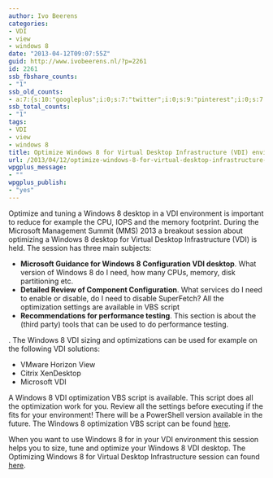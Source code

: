 ```yaml
---
author: Ivo Beerens
categories:
- VDI
- view
- windows 8
date: "2013-04-12T09:07:55Z"
guid: http://www.ivobeerens.nl/?p=2261
id: 2261
ssb_fbshare_counts:
- "1"
ssb_old_counts:
- a:7:{s:10:"googleplus";i:0;s:7:"twitter";i:0;s:9:"pinterest";i:0;s:7:"fbshare";i:1;s:8:"linkedin";i:0;s:6:"reddit";i:0;s:6:"tumblr";i:0;}
ssb_total_counts:
- "1"
tags:
- VDI
- view
- windows 8
title: Optimize Windows 8 for Virtual Desktop Infrastructure (VDI) environments
url: /2013/04/12/optimize-windows-8-for-virtual-desktop-infrastructure-vdi-environments/
wpgplus_message:
- ""
wpgplus_publish:
- "yes"
---
```


Optimize and tuning a Windows 8 desktop in a VDI environment is important to reduce for example the CPU, IOPS and the memory footprint. During the Microsoft Management Summit (MMS) 2013 a breakout session about optimizing a Windows 8 desktop for Virtual Desktop Infrastructure (VDI) is held. The session has three main subjects:

- **Microsoft Guidance for Windows 8 Configuration VDI desktop**. What version of Windows 8 do I need, how many CPUs, memory, disk partitioning etc.
- **Detailed Review of Component Configuration**. What services do I need to enable or disable, do I need to disable SuperFetch? All the optimization settings are available in VBS script
- **Recommendations for performance testing**. This section is about the (third party) tools that can be used to do performance testing.

. The Windows 8 VDI sizing and optimizations can be used for example on the following VDI solutions:

- VMware Horizon View
- Citrix XenDesktop
- Microsoft VDI

A Windows 8 VDI optimization VBS script is available. This script does all the optimization work for you. Review all the settings before executing if the fits for your environment! There will be a PowerShell version available in the future. The Windows 8 optimization VBS script can be found [here](http://blogs.technet.com/b/jeff_stokes/archive/2013/04/09/hot-off-the-presses-get-it-now-the-windows-8-vdi-optimization-script-courtesy-of-pfe.aspx).

When you want to use Windows 8 for in your VDI environment this session helps you to size, tune and optimize your Windows 8 VDI desktop. The Optimizing Windows 8 for Virtual Desktop Infrastructure session can found [here](http://channel9.msdn.com/Events/MMS/2013/DV-B308).
